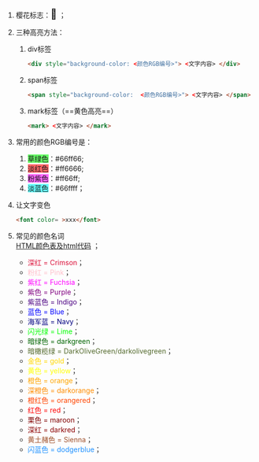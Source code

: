 1. 樱花标志：<big><big>🌸</big></big> ；
2. 三种高亮方法： 
    1. div标签
        ```html
        <div style="background-color: <颜色RGB编号>"> <文字内容> </div>
        ```  
    2. span标签  
        ```html
        <span style="background-color:  <颜色RGB编号>"> <文字内容> </span>
        ```  
    3. mark标签（==黄色高亮==）  
        ```html
        <mark> <文字内容> </mark>
        ```   
3. 常用的颜色RGB编号是：  
    1.  <span style="background-color: #66ff66">草绿色</span>：#66ff66;  
    2. <span style="background-color: #ff6666">淡红色</span>：#ff6666;  
    3. <span style="background-color: #ff66ff">粉紫色</span>：#ff66ff;  
    4. <span style="background-color: #66ffff">淡蓝色</span>：#66ffff；  
4. 让文字变色  
    ```html
    <font color= >xxx</font>  
    ```

5. 常见的颜色名词  
[HTML颜色表及html代码](https://blog.csdn.net/qq_25824243/article/details/74435757) ；  
    - <font color=Crimson>深红 = Crimson</font>；  
    - <font color=Pink>粉红 = Pink</font>；  
    - <font color=Fuchsia>紫红 = Fuchsia</font>；  
    - <font color=Purple>紫色 = Purple</font>；  
    - <font color=Indigo>紫蓝色 = Indigo</font>；  
    - <font color=Blue>蓝色 = Blue</font>；  
    - <font color=Navy>海军蓝 = Navy</font>；  
    - <font color=Lime>闪光绿 = Lime</font>；  
    - <font color=darkgreen>暗绿色 = darkgreen</font>；  
    - <font color=darkolivegreen>暗橄榄绿 = DarkOliveGreen/darkolivegreen</font>；  
    - <font color=gold>金色 = gold</font>；  
    - <font color=yellow>黄色 = yellow</font>；  
    - <font color=orange>橙色 = orange</font>；  
    - <font color=darkorange>深橙色 = darkorange</font>；  
    - <font color=orangered>橙红色 = orangered</font>；  
    - <font color=Red>红色 = red</font>；  
    - <font color=Maroon>栗色 = maroon</font>；  
    - <font color=darkred>深红 = darkred</font>；  
    - <font color=Sienna>黄土赭色 = Sienna</font>；  
    - <font color=dodgerblue>闪蓝色 = dodgerblue</font>；